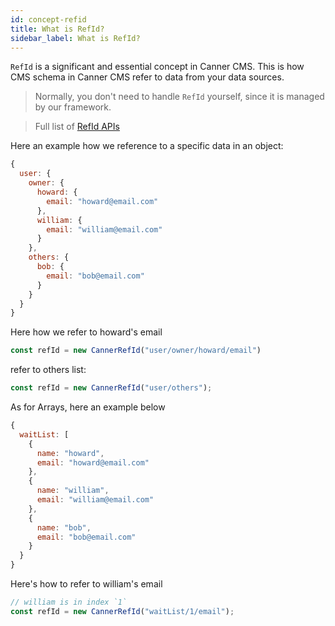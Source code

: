 ```yaml
---
id: concept-refid
title: What is RefId?
sidebar_label: What is RefId?
---
```


`RefId` is a significant and essential concept in Canner CMS. This is how CMS schema in Canner CMS refer to data from your data sources.

> Normally, you don't need to handle `RefId` yourself, since it is managed by our framework.

> Full list of [RefId APIs](https://github.com/Canner/canner-ref-id#methods)

Here an example how we reference to a specific data in an object:

```js
{
  user: {
    owner: {
      howard: {
        email: "howard@email.com"
      },
      william: {
        email: "william@email.com"
      }
    },
    others: {
      bob: {
        email: "bob@email.com"
      }
    }
  }
}
```

Here how we refer to howard's email

```js
const refId = new CannerRefId("user/owner/howard/email")
```

refer to others list:

```js
const refId = new CannerRefId("user/others");
```

As for Arrays, here an example below

```js
{
  waitList: [
    {
      name: "howard",
      email: "howard@email.com"
    },
    {
      name: "william",
      email: "william@email.com"
    },
    {
      name: "bob",
      email: "bob@email.com"
    }
  }
}
```

Here's how to refer to william's email

```js
// william is in index `1`
const refId = new CannerRefId("waitList/1/email");
```